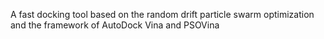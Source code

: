 A fast docking tool based on the random drift particle swarm optimization and the framework of AutoDock Vina and PSOVina
